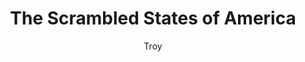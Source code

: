 ---
layout: game
title: The Scrambled States of America
categories: games
author: Troy

stats:
  players: 2-4
  age: 8+
  playtime:
    setup: <5 mins
    cleanup: <5 mins
    gametime: 20 mins

summary: |

review: |
  This review is coming straight from the 8 year old with no edits, as I haven't actually played this game yet. So without further ado: *The Scrambled States of America* from Ali.

  It has fun faces for the states

  Some facts of the states

  The go the distance cards are fun

  And it has maps to help you
---